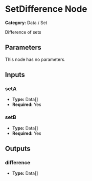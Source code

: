 
# SetDifference Node

**Category:** Data / Set

Difference of sets

## Parameters

This node has no parameters.

## Inputs


### setA
- **Type:** Data[]
- **Required:** Yes



### setB
- **Type:** Data[]
- **Required:** Yes



## Outputs


### difference
- **Type:** Data[]




